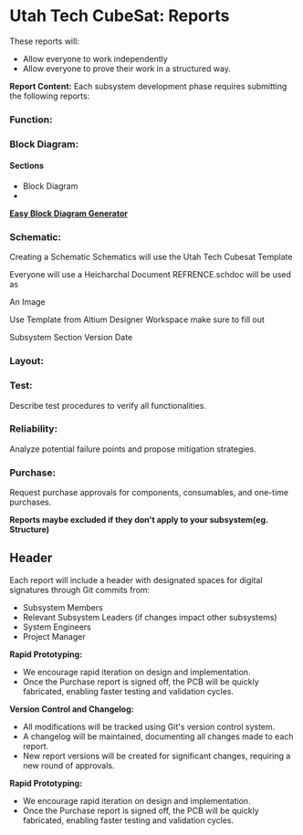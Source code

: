 # Utah Tech CubeSat: Reports

These reports will:
* Allow everyone to work independently
* Allow everyone to prove their work in a structured way.

**Report Content:**
Each subsystem development phase requires submitting the following reports:

### **Function:**
### **Block Diagram:**
#### Sections
* Block Diagram
* 


**[Easy Block Diagram Generator](https://app.diagrams.net/)**

### **Schematic:**

Creating a Schematic
Schematics will use the Utah Tech Cubesat Template


Everyone will use a Heicharchal Document
REFRENCE.schdoc will be used as


An Image

Use Template from Altium Designer Workspace make sure to fill out

Subsystem
Section
Version
Date

### **Layout:**
### **Test:**
Describe test procedures to verify all functionalities.
### **Reliability:**
Analyze potential failure points and propose mitigation strategies.
### **Purchase:**
Request purchase approvals for components, consumables, and one-time purchases.

**Reports maybe excluded if they don't apply to your subsystem(eg. Structure)**

## **Header**

Each report will include a header with designated spaces for digital signatures through Git commits from:

* Subsystem Members
* Relevant Subsystem Leaders (if changes impact other subsystems)
* System Engineers
* Project Manager

**Rapid Prototyping:**

* We encourage rapid iteration on design and implementation.
* Once the Purchase report is signed off, the PCB will be quickly fabricated, enabling faster testing and validation cycles.





**Version Control and Changelog:**

* All modifications will be tracked using Git's version control system.
* A changelog will be maintained, documenting all changes made to each report.
* New report versions will be created for significant changes, requiring a new round of approvals.

**Rapid Prototyping:**

* We encourage rapid iteration on design and implementation.
* Once the Purchase report is signed off, the PCB will be quickly fabricated, enabling faster testing and validation cycles.
